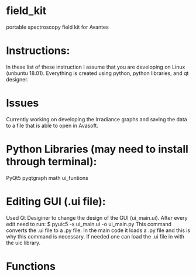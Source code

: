 # field_kit
portable spectroscopy field kit for Avantes

# Instructions:
In these list of these instruction I assume that you are developing on Linux (unbuntu 18.01). Everything is created using 
python, python libraries, and qt designer. 

# Issues
Currently working on developing the Irradiance graphs and saving the data to a file that is able to open in Avasoft. 

# Python Libraries (may need to install through terminal):
PyQt5
pyqtgraph
math
ui_funtions

# Editing GUI (.ui file):
Used Qt Desiginer to change the design of the GUI (ui_main.ui). After every edit need to run:
    $ pyuic5 -x ui_main.ui -o ui_main.py
This command converts the .ui file to a .py file. In the main code it loads a .py file and this is why this command 
is necessary. If needed one can load the .ui file in with the uic library.

# Functions
